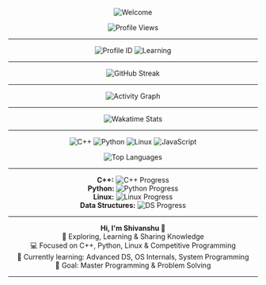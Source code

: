 <!-- ==================== Banner ==================== -->
<p align="center">
  <img src="https://img.shields.io/badge/Welcome-🌟-brightgreen?style=for-the-badge&logo=github&logoColor=white" alt="Welcome"/>
</p>

<p align="center">
  <img src="https://komarev.com/ghpvc/?username=Shivanshu-Singh-2203&color=brightgreen" alt="Profile Views"/>
</p>

---

<!-- ==================== Profile Info ==================== -->
<p align="center">
  <img src="https://img.shields.io/badge/Profile-ID-Shivanshu--Singh--2203-blue?style=for-the-badge&logo=github" alt="Profile ID"/>
  <img src="https://img.shields.io/badge/Status-Learning💡-orange?style=for-the-badge" alt="Learning"/>
</p>

---

<!-- ==================== GitHub Streak (Animated) ==================== -->
<p align="center">
  <img src="https://github-readme-streak-stats.herokuapp.com/?user=Shivanshu-Singh-2203&theme=dark&hide_border=true&date_format=M%20j%5B%2C%20Y%5D" alt="GitHub Streak"/>
</p>

---

<!-- ==================== Activity Graph ==================== -->
<p align="center">
  <img src="https://github-readme-activity-graph.vercel.app/graph?username=Shivanshu-Singh-2203&theme=react-dark&hide_border=true&area=true" alt="Activity Graph"/>
</p>

---

<!-- ==================== Wakatime Stats ==================== -->
<p align="center">
  <img src="https://github-readme-stats.vercel.app/api/wakatime?username=Shivanshu-Singh-2203&theme=radical&hide_border=true&layout=compact" alt="Wakatime Stats"/>
</p>

---

<!-- ==================== Languages (with logos) ==================== -->
<p align="center">
  <img src="https://img.shields.io/badge/C++-00599C?style=for-the-badge&logo=c%2B%2B&logoColor=white" alt="C++"/>
  <img src="https://img.shields.io/badge/Python-3776AB?style=for-the-badge&logo=python&logoColor=white" alt="Python"/>
  <img src="https://img.shields.io/badge/Linux-FCC624?style=for-the-badge&logo=linux&logoColor=black" alt="Linux"/>
  <img src="https://img.shields.io/badge/JavaScript-F7DF1E?style=for-the-badge&logo=javascript&logoColor=black" alt="JavaScript"/>
</p>

<p align="center">
  <img src="https://github-readme-stats.vercel.app/api/top-langs/?username=Shivanshu-Singh-2203&layout=compact&theme=react&hide_border=true" alt="Top Languages"/>
</p>

---

<!-- ==================== Learning Progress Bars ==================== -->
<p align="center">
  <b>C++:</b> <img src="https://progress-bar.dev/90/?color=00599C" alt="C++ Progress"/><br>
  <b>Python:</b> <img src="https://progress-bar.dev/80/?color=3776AB" alt="Python Progress"/><br>
  <b>Linux:</b> <img src="https://progress-bar.dev/70/?color=FCC624" alt="Linux Progress"/><br>
  <b>Data Structures:</b> <img src="https://progress-bar.dev/60/?color=FF5733" alt="DS Progress"/>
</p>

---

<!-- ==================== About Me ==================== -->
<p align="center">
  <strong>Hi, I'm Shivanshu 👋</strong><br>
  🔭 Exploring, Learning & Sharing Knowledge <br>
  💻 Focused on C++, Python, Linux & Competitive Programming <br>
  🌱 Currently learning: Advanced DS, OS Internals, System Programming <br>
  🎯 Goal: Master Programming & Problem Solving <br>
</p>

---

<!-- ==================== Connect with Me ====================
<p align="center">
  <a href="https://github.com/Shivanshu-Singh-2203"><img src="https://img.shields.io/badge/GitHub-100000?style=for-the-badge&logo=github&logoColor=white"/></a>
  <a href="https://www.linkedin.com/in/YourLinkedInID/"><img src="https://img.shields.io/badge/LinkedIn-0077B5?style=for-the-badge&logo=linkedin&logoColor=white"/></a>
  <a href="https://www.hackerrank.com/YourUsername"><img src="https://img.shields.io/badge/HackerRank-2EC866?style=for-the-badge&logo=hackerrank&logoColor=white"/></a>
  <a href="https://www.codeforces.com/profile/YourUsername"><img src="https://img.shields.io/badge/Codeforces-1F8ACB?style=for-the-badge&logo=codeforces&logoColor=white"/></a>
</p> -->
